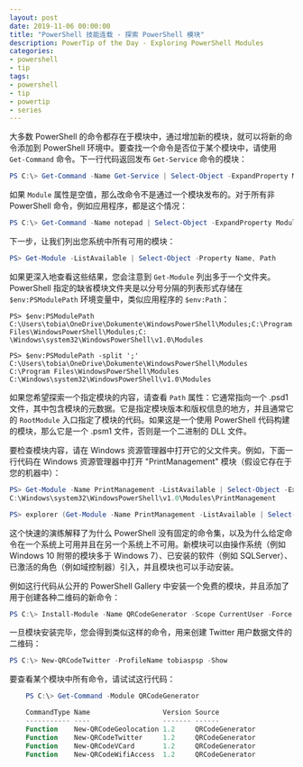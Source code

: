 ```yaml
---
layout: post
date: 2019-11-06 00:00:00
title: "PowerShell 技能连载 - 探索 PowerShell 模块"
description: PowerTip of the Day - Exploring PowerShell Modules
categories:
- powershell
- tip
tags:
- powershell
- tip
- powertip
- series
---
```

大多数 PowerShell 的命令都存在于模块中，通过增加新的模块，就可以将新的命令添加到 PowerShell 环境中。要查找一个命令是否位于某个模块中，请使用 `Get-Command` 命令。下一行代码返回发布 `Get-Service` 命令的模块：

```powershell
PS C:\> Get-Command -Name Get-Service | Select-Object -ExpandProperty Module
```

如果 `Module` 属性是空值，那么改命令不是通过一个模块发布的。对于所有非 PowerShell 命令，例如应用程序，都是这个情况：

```powershell
PS C:\> Get-Command -Name notepad | Select-Object -ExpandProperty Module
```

下一步，让我们列出您系统中所有可用的模块：

```powershell
PS> Get-Module -ListAvailable | Select-Object -Property Name, Path
```

如果更深入地查看这些结果，您会注意到 `Get-Module` 列出多于一个文件夹。PowerShell 指定的缺省模块文件夹是以分号分隔的列表形式存储在 `$env:PSModulePath` 环境变量中，类似应用程序的 `$env:Path`：

    PS> $env:PSModulePath
    C:\Users\tobia\OneDrive\Dokumente\WindowsPowerShell\Modules;C:\Program Files\WindowsPowerShell\Modules;C:
    \Windows\system32\WindowsPowerShell\v1.0\Modules

    PS> $env:PSModulePath -split ';'
    C:\Users\tobia\OneDrive\Dokumente\WindowsPowerShell\Modules
    C:\Program Files\WindowsPowerShell\Modules
    C:\Windows\system32\WindowsPowerShell\v1.0\Modules

如果您希望探索一个指定模块的内容，请查看 `Path` 属性：它通常指向一个 .psd1 文件，其中包含模块的元数据。它是指定模块版本和版权信息的地方，并且通常它的 `RootModule` 入口指定了模块的代码。如果这是一个使用 PowerShell 代码构建的模块，那么它是一个 .psm1 文件，否则是一个二进制的 DLL 文件。

要检查模块内容，请在 Windows 资源管理器中打开它的父文件夹。例如，下面一行代码在 Windows 资源管理器中打开 "PrintManagement" 模块（假设它存在于您的机器中）：

```powershell
PS> Get-Module -Name PrintManagement -ListAvailable | Select-Object -ExpandProperty Path | Split-Path
C:\Windows\system32\WindowsPowerShell\v1.0\Modules\PrintManagement

PS> explorer (Get-Module -Name PrintManagement -ListAvailable | Select-Object -ExpandProperty Path | Split-Path)
```

这个快速的演练解释了为什么 PowerShell 没有固定的命令集，以及为什么给定命令在一个系统上可用并且在另一个系统上不可用。新模块可以由操作系统（例如 Windows 10 附带的模块多于 Windows 7）、已安装的软件（例如 SQLServer）、已激活的角色（例如域控制器）引入，并且模块也可以手动安装。

例如这行代码从公开的 PowerShell Gallery 中安装一个免费的模块，并且添加了用于创建各种二维码的新命令：

```powershell
PS C:\> Install-Module -Name QRCodeGenerator -Scope CurrentUser -Force
```

一旦模块安装完毕，您会得到类似这样的命令，用来创建 Twitter 用户数据文件的二维码：

```powershell
PS C:\> New-QRCodeTwitter -ProfileName tobiaspsp -Show
```

要查看某个模块中所有命令，请试试这行代码：

```powershell
    PS C:\> Get-Command -Module QRCodeGenerator

    CommandType Name                  Version Source
    ----------- ----                  ------- ------
    Function    New-QRCodeGeolocation 1.2     QRCodeGenerator
    Function    New-QRCodeTwitter     1.2     QRCodeGenerator
    Function    New-QRCodeVCard       1.2     QRCodeGenerator
    Function    New-QRCodeWifiAccess  1.2     QRCodeGenerator
```

<!--本文国际来源：[Exploring PowerShell Modules](https://community.idera.com/database-tools/powershell/powertips/b/tips/posts/exploring-powershell-modules-2)-->

